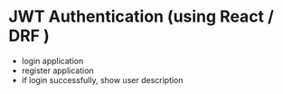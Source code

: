 # JWT Authentication (using React / DRF )

- login application
- register application
- if login successfully, show user description
